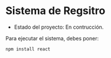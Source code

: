 <h1> Sistema de Regsitro</h1>

- Estado del proyecto: En contrucción.

Para ejecutar el sistema, debes poner:

```npm install react```
